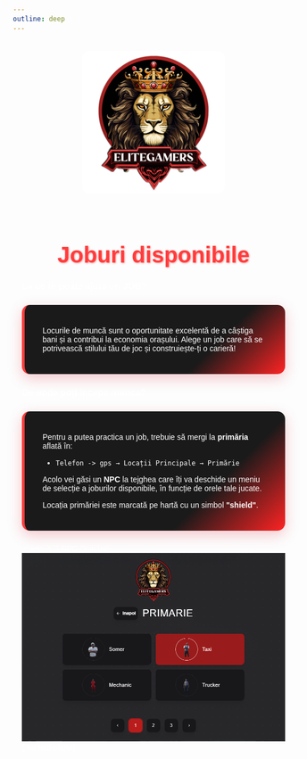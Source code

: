 ```yaml
---
outline: deep
---
```


<img src="../public/elitegamers.png" alt="pozaRegulament" width="256" height="256" style="display: block; margin: 2rem auto 1rem; border-radius: 5%;">

<div class="joburi-container">

<style>
@import url('https://fonts.googleapis.com/css2?family=Poppins:wght@400;600;800&display=swap');

.joburi-container {
  font-family: 'Poppins', sans-serif;
  padding: 1rem;
  color: #fff;
}

.joburi-container h1 {
  text-align: center;
  color: #ff3c3c;
  text-shadow: 1px 1px 3px rgba(255, 60, 60, 0.6);
  margin-bottom: 1.5rem;
  font-size: 2.5rem;
}

.job-box {
  background: linear-gradient(135deg, #1a1a1a 70%, #ff2323 100%);
  color: white;
  border-left: 5px solid #ff3c3c;
  padding: 1.5rem 2rem;
  margin: 1.5rem auto;
  max-width: 900px;
  border-radius: 14px;
  box-shadow: 0 8px 24px rgba(215, 38, 56, 0.25);
  backdrop-filter: blur(3px);
  transition: all 0.3s ease;
}

.job-box:hover {
  box-shadow: 0 12px 35px rgba(255, 35, 35, 0.45);
  transform: translateY(-4px);
}

.framed-photo {
  border-radius: 10px;
  border: 2px solid #ff3c3c;
  box-shadow: 0 0 15px rgba(255, 60, 60, 0.3);
  margin: 1rem auto;
  display: block;
  max-width: 600px;
}
</style>

# Joburi disponibile

### La ce te poate ajuta un JOB?
<div class="job-box">
<p>Locurile de muncă sunt o oportunitate excelentă de a câștiga bani și a contribui la economia orașului. Alege un job care să se potrivească stilului tău de joc și construiește-ți o carieră!</p>
</div>

### De unde poți începe munca?
<div class="job-box">
<p>Pentru a putea practica un job, trebuie să mergi la <strong>primăria</strong> aflată în:</p>
<ul>
  <li><code>Telefon -> gps → Locații Principale → Primărie</code></li>
</ul>
<p>Acolo vei găsi un <strong>NPC</strong> la tejghea care îți va deschide un meniu de selecție a joburilor disponibile, în funcție de orele tale jucate.</p>
<p>Locația primăriei este marcată pe hartă cu un simbol <strong>"shield"</strong>.</p>
</div>



:::details 🧍 NPC Primărie
![](../public/joburi/primarie.png){.framed-photo}
:::

</div>
